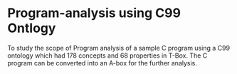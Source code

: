 # Program-analysis using C99 Ontlogy

To study the scope of Program analysis of a sample C program 
using a C99 ontology which had 178 concepts and 68 properties in T-Box. 
The C program can be converted into an A-box for the further analysis.
